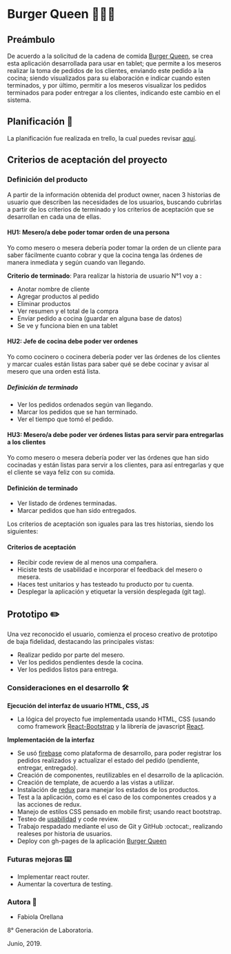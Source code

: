 # Burger Queen 👑🍔🍟

## Preámbulo
De acuerdo a la solicitud de la cadena de comida [Burger Queen](https://faog.github.io/SCL008-BurgerQueen/), se crea esta aplicación desarrollada para usar en tablet; que permite a los meseros realizar la toma de pedidos de los clientes, enviando este pedido a la cocina; siendo visualizados para su elaboración e indicar cuando esten terminados, y por último, permitir a los meseros visualizar los pedidos terminados para poder entregar a los clientes, indicando este cambio en el sistema.

## Planificación 🚀

La planificación fue realizada en trello, la cual puedes revisar [aquí](https://trello.com/b/The8BwZP/burguer-queen).

## Criterios de aceptación del proyecto

### Definición del producto

A partir de la información obtenida del product owner, nacen 3 historias de usuario que describen las necesidades de los usuarios, buscando cubrirlas a partir de los criterios de terminado y los criterios de aceptación que se desarrollan en cada una de ellas.

#### HU1: Mesero/a debe poder tomar orden de una persona
Yo como mesero o mesera debería poder tomar la orden de un cliente para saber fácilmente cuanto cobrar y que la cocina tenga las órdenes de manera inmediata y según cuando van llegando.

**Criterio de terminado**: Para realizar la historia de usuario N°1 voy a :

  * Anotar nombre de cliente
  * Agregar productos al pedido
  * Eliminar productos
  * Ver resumen y el total de la compra
  * Enviar pedido a cocina (guardar en alguna base de datos)
  * Se ve y funciona bien en una tablet

#### HU2: Jefe de cocina debe poder ver ordenes
Yo como cocinero o cocinera debería poder ver las órdenes de los clientes y marcar cuales están listas para saber qué se debe cocinar y avisar al mesero que una orden está lista.

##### Definición de terminado
  * Ver los pedidos ordenados según van llegando.
  * Marcar los pedidos que se han terminado.
  * Ver el tiempo que tomó el pedido.

#### HU3: Mesero/a debe poder ver órdenes listas para servir para entregarlas a los clientes
Yo como mesero o mesera debería poder ver las órdenes que han sido cocinadas y están listas para servir a los clientes, para así entregarlas y que el cliente se vaya feliz con su comida.

#### Definición de terminado
  * Ver listado de órdenes terminadas.
  * Marcar pedidos que han sido entregados.

Los criterios de aceptación son iguales para las tres historias, siendo los siguientes:

#### Criterios de aceptación
  * Recibir code review de al menos una compañera.
  * Hiciste tests de usabilidad e incorporar el feedback del mesero o mesera.
  * Haces test unitarios y has testeado tu producto por tu cuenta.
  * Desplegar la aplicación y etiquetar la versión desplegada (git tag).

## Prototipo ✏️

Una vez reconocido el usuario, comienza el proceso creativo de prototipo de baja fidelidad, destacando las principales vistas:

- Realizar pedido por parte del mesero.
- Ver los pedidos pendientes desde la cocina.
- Ver los pedidos listos para entrega.

### Consideraciones en el desarrollo 🛠️

**Ejecución del interfaz de usuario HTML, CSS, JS**

* La lógica del proyecto fue implementada usando HTML, CSS (usando como framework [React-Bootstrap](https://react-bootstrap.github.io/) y la librería de javascript [React](https://reactjs.org/).

**Implementación de la interfaz**

* Se usó [firebase](https://firebase.google.com/?gclid=Cj0KCQjw7sDlBRC9ARIsAD-pDFo4o3bi6laUeK0Hppr0Y6-QeRkx5bdtpUH2uak61pvLXOcA5KeLDSQaAkV2EALw_wcB)
como plataforma de desarrollo, para poder registrar los pedidos realizados y actualizar el estado del pedido (pendiente, entregar, entregado).
* Creación de componentes, reutilizables en el desarrollo de la aplicación.
* Creación de template, de acuerdo a las vistas a utilizar.
* Instalación de [redux](https://es.redux.js.org/) para manejar los estados de los productos.
* Test a la aplicación, como es el caso de los componentes creados y a las acciones de redux.
* Manejo de estilos CSS pensado en mobile first; usando react bootstrap.
* Testeo de [usabilidad](https://www.loom.com/share/368a922aa7b249218b61af988a4d54bd) y code review.
* Trabajo respadado mediante el uso de Git y GitHub :octocat:, realizando realeses por historia de usuarios.
* Deploy con gh-pages de la aplicación [Burger Queen](https://faog.github.io/SCL008-BurgerQueen/)

### Futuras mejoras ⌨️

* Implementar react router.
* Aumentar la covertura de testing.

### Autora 📌

* Fabiola Orellana 

8° Generación de Laboratoria.

Junio, 2019.



